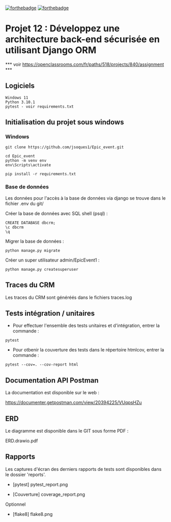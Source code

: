 [![forthebadge](https://forthebadge.com/images/badges/made-with-python.svg)](https://forthebadge.com) [![forthebadge](https://forthebadge.com/images/badges/built-with-love.svg)](https://forthebadge.com)

# Projet 12 : Développez une architecture back-end sécurisée en utilisant Django ORM

*** voir https://openclassrooms.com/fr/paths/518/projects/840/assignment ***


 ## Logiciels
 
 ```
Windows 11
Python 3.10.1
pytest - voir requirements.txt
```

## Initialisation du projet sous windows

### Windows 
```
git clone https://github.com/jsoques1/Epic_event.git

cd Epic_event
python -m venv env 
env\Scripts\activate

pip install -r requirements.txt
```

### Base de données

Les données pour l'accès à la base de données via django se trouve dans le fichier .env du git/

Créer la base de données avec SQL shell (psql) : 
```
CREATE DATABASE dbcrm;
\c dbcrm
\q
```

Migrer la base de données :

```
python manage.py migrate
```

Créer un super utilisateur admin/EpicEvent1 :

```
python manage.py createsuperuser
```

## Traces du CRM

Les traces du CRM sont généréés dans le fichiers traces.log


## Tests intégration / unitaires  

- Pour effectuer l'ensemble des tests unitaires et d'intégration, entrer la commande :

```
pytest
```

- Pour otbenir la couverture des tests dans le répertoire htmlcov, entrer la commande :

```
pytest --cov=. --cov-report html
```

## Documentation API Postman

La documentation est disponible sur le web : 

https://documenter.getpostman.com/view/20394225/VUqpsHZu


## ERD

Le diagramme est disponible dans le GIT sous forme PDF : 

ERD.drawio.pdf


## Rapports

Les captures d'écran des derniers rapports de tests sont disponibles dans le dossier 'reports'.

- [pytest] pytest_report.png

- [Couverture] coverage_report.png 


Optionnel

- [flake8] flake8.png
